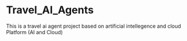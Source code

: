 # Travel_AI_Agents
This is a travel ai agent  project based on artificial intellegence and cloud Platform (AI and Cloud)
